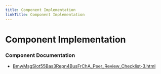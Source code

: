 ```yaml
---
title: Component Implementation
linkTitle: Component Implementation
---
```


# Component Implementation
### Component Documentation

- [BmwMsgSlot55Bas3Repn4BusFrChA_Peer_Review_Checklist-3.html](doc/BmwMsgSlot55Bas3Repn4BusFrChA_Peer_Review_Checklist-3.html)

